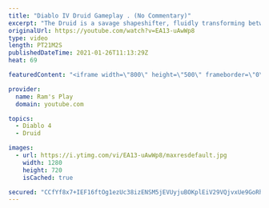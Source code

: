 ```yaml
---
title: "Diablo IV Druid Gameplay . (No Commentary)"
excerpt: "The Druid is a savage shapeshifter, fluidly transforming between the forms of a towering bear or a vicious werewolf to fight alongside the creatures of the wild."
originalUrl: https://youtube.com/watch?v=EA13-uAwWp8
type: video
length: PT21M2S
publishedDateTime: 2021-01-26T11:13:29Z
heat: 69

featuredContent: "<iframe width=\"800\" height=\"500\" frameborder=\"0\" src=\"https://www.youtube.com/embed/EA13-uAwWp8\" allow=\"accelerometer; autoplay; encrypted-media; gyroscope; picture-in-picture\" allowfullscreen></iframe>"

provider:
  name: Ram's Play
  domain: youtube.com

topics:
  - Diablo 4
  - Druid

images:
  - url: https://i.ytimg.com/vi/EA13-uAwWp8/maxresdefault.jpg
    width: 1280
    height: 720
    isCached: true

secured: "CCfYf8x7+IEF16ftOg1ezUc38izENSM5jEVUyjuBOKplEiV29VQjvxUe9GoRh99N/15F415KZTYwC0W0J/dsFGHCNTlcxIFM7N4T6Wzb3VYKLFZS1G8xC4go23nAzRqb0vRYAQCFTyexNsp4oGNrSRt8HhdgxuuEkw1UAUUOIjEDCvVGDE5PenlQxO6mf5Vn7WNyRat/o4yHHmWDLFNtJYnAtB0qzwEMqUAAHLoJvRQt/6hDoE+9X/neuqW1kSQ8r9/kQc/4rj2Q+x7/+OeLyFuTf3o23PNh7+TW/7zmEzhPDgwFDiiPgfLlU6eU0ZjjXK6IHFcnhaSRCuQAP5HQLmyBLrx/2C+8+AUlDsbEbXV6WLrD0lFQTem9T6TcO1u+8sRy8AAdxYjLhJANVuHN+XC3nNE0pZfQ3N32gcpOcZ7jGWnxOr8q0Ij45CVVJymM;TlGAnix+WOTYZaRLJU/TxA=="
---
```


